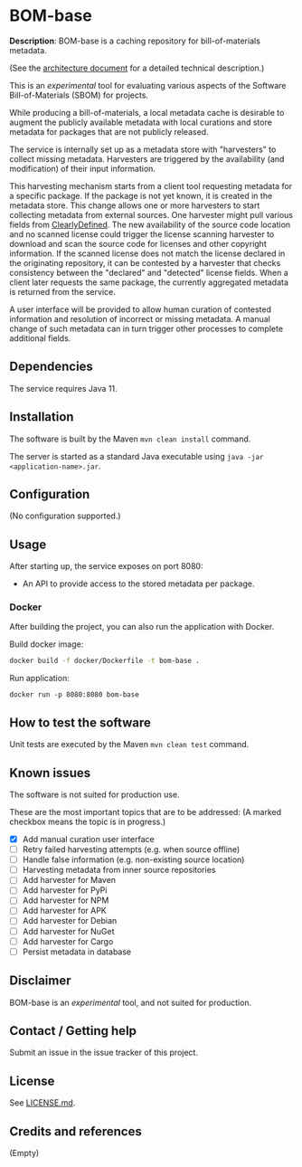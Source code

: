 # BOM-base

**Description**: BOM-base is a caching repository for bill-of-materials metadata.

(See the [architecture document](docs/architecture.md) for a detailed technical
description.)

This is an _experimental_ tool for evaluating various aspects of the Software
Bill-of-Materials (SBOM) for projects.

While producing a bill-of-materials, a local metadata cache is desirable to 
augment the publicly available metadata with local curations and store 
metadata for packages that are not publicly released.

The service is internally set up as a metadata store with "harvesters" to
collect missing metadata. Harvesters are triggered by the availability
(and modification) of their input information. 

This harvesting mechanism starts from a client tool requesting metadata for a
specific package. If the package is not yet known, it is created in the metadata
store. This change allows one or more harvesters to start collecting metadata
from external sources. One harvester might pull various fields
from [ClearlyDefined](https://clearlydefined.io). The new availability of the
source code location and no scanned license could trigger the license scanning
harvester to download and scan the source code for licenses and other copyright
information. If the scanned license does not match the license declared in the
originating repository, it can be contested by a harvester that checks
consistency between the "declared" and "detected" license fields. When a client
later requests the same package, the currently aggregated metadata is returned
from the service.

A user interface will be provided to allow human curation of contested
information and resolution of incorrect or missing metadata. A manual change of
such metadata can in turn trigger other processes to complete additional fields.

## Dependencies

The service requires Java 11.

## Installation

The software is built by the Maven `mvn clean install` command.

The server is started as a standard Java executable using `java -jar <application-name>.jar`.

## Configuration

(No configuration supported.)

## Usage

After starting up, the service exposes on port 8080:

* An API to provide access to the stored metadata per package.

### Docker

After building the project, you can also run the application with Docker.

Build docker image:
```bash
docker build -f docker/Dockerfile -t bom-base .
```

Run application:
```
docker run -p 8080:8080 bom-base
```

## How to test the software

Unit tests are executed by the Maven `mvn clean test` command.

## Known issues
The software is not suited for production use.

These are the most important topics that are to be addressed:
(A marked checkbox means the topic is in progress.)

- [x] Add manual curation user interface
- [ ] Retry failed harvesting attempts (e.g. when source offline)
- [ ] Handle false information (e.g. non-existing source location)
- [ ] Harvesting metadata from inner source repositories
- [ ] Add harvester for Maven
- [ ] Add harvester for PyPi 
- [ ] Add harvester for NPM
- [ ] Add harvester for APK
- [ ] Add harvester for Debian 
- [ ] Add harvester for NuGet
- [ ] Add harvester for Cargo
- [ ] Persist metadata in database

## Disclaimer
BOM-base is an _experimental_ tool, and not suited for production.

## Contact / Getting help

Submit an issue in the issue tracker of this project.

## License

See [LICENSE.md](LICENSE.md).

## Credits and references

(Empty)


